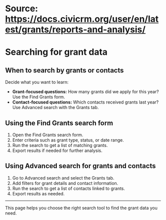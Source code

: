 # Source: https://docs.civicrm.org/user/en/latest/grants/reports-and-analysis/

# Searching for grant data

## When to search by grants or contacts

Decide what you want to learn:

- **Grant-focused questions:** How many grants did we apply for this year? Use the Find Grants form.  
- **Contact-focused questions:** Which contacts received grants last year? Use Advanced search with the Grants tab.

## Using the Find Grants search form

1. Open the Find Grants search form.  
2. Enter criteria such as grant type, status, or date range.  
3. Run the search to get a list of matching grants.  
4. Export results if needed for further analysis.

## Using Advanced search for grants and contacts

1. Go to Advanced search and select the Grants tab.  
2. Add filters for grant details and contact information.  
3. Run the search to get a list of contacts linked to grants.  
4. Export results as needed.

---

This page helps you choose the right search tool to find the grant data you need.
